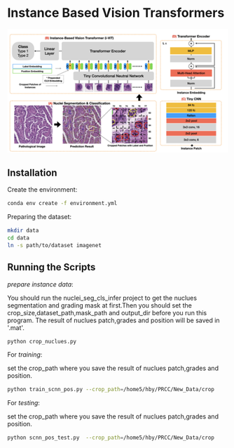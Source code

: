 # Instance Based Vision Transformers

![ViT](./static/model.jpeg)


## Installation

Create the environment:

```bash
conda env create -f environment.yml
```

Preparing the dataset:

```bash
mkdir data
cd data
ln -s path/to/dataset imagenet
```

## Running the Scripts

 *prepare instance data*: 
 
 You should run the nuclei_seg_cls_infer project to get the nuclues segmentation and grading mask at first.Then you should set the crop_size,dataset_path,mask_path and output_dir before you run this program.
 The result of nuclues patch,grades and position will be saved in '.mat'.
```bash
python crop_nuclues.py 
```



For *training*:

set the crop_path where you save the result of nuclues patch,grades and position.
```bash
python train_scnn_pos.py --crop_path=/home5/hby/PRCC/New_Data/crop
```

For *testing*:

set the crop_path where you save the result of nuclues patch,grades and position.
```bash
python scnn_pos_test.py  --crop_path=/home5/hby/PRCC/New_Data/crop
```


